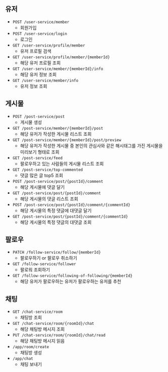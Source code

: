 ## 유저
- `POST /user-service/member`
    - 회원가입
- `POST /user-service/login`
    - 로그인
- `GET /user-service/profile/member`
    - 유저 프로필 검색
- `GET /user-service/profile/member/{memberId}`
    - 해당 유저 프로필 조회
- `GET /user-service/member/{memberId}/info`
    - 해당 유저 정보 조회
- `GET /user-service/member/info`
    - 유저 정보 조회

## 게시물
- `POST /post-service/post`
    - 게시물 생성
- `GET /post-service/member/{memberId}/post`
    - 해당 유저가 작성한 게시물 리스트 조회
- `GET /post-service/member/{memberId}/post/preview`
    - 해당 유저가 작성한 게시물 중 본인의 관심사와 같은 해시태그를 가진 게시물을 미리보기 형태로 조회
- `GET /post-service/feed`
    - 팔로우하고 있는 사람들의 게시물 리스트 조회
- `GET /post-service/top-commented`
    - 댓글 많은 글 top5 조회
- `POST /post-service/post/{postId}/comment`
    - 해당 게시물에 댓글 달기
- `GET /post-service/post/{postId}/comment`
    - 해당 게시물의 댓글 리스트 조회
- `POST /post-service/post/{postId}/comment/{commentId}`
    - 해당 게시물의 특정 댓글에 대댓글 달기
- `GET /post-service/post/{postId}/comment/{commentId}`
    - 해당 게시물의 특정 댓글의 대댓글 조회

## 팔로우
- `PATCH /follow-service/follow/{memberId}`
    - 팔로우하기 or 팔로우 취소하기
- `GET /follow-service/follower`
    - 팔로워 조회하기
- `GET /follow-service/following-of-following/{memberId}`
    - 해당 유저가 팔로우하는 유저가 팔로우하는 유저를 추천

## 채팅
- `GET /chat-service/room`
    - 채팅방 조회
- `GET /chat-service/room/{roomId}/chat`
    - 해당 채팅방 메시지 조회
- `PUT /chat-service/room/{roomId}/chat/read`
    - 해당 채팅방 메시지 읽음
- `/app/room/create`
    - 채팅방 생성
- `/app/chat`
    - 채팅 보내기